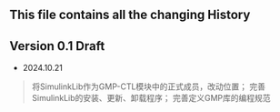 ## This file contains all the changing History

## Version 0.1 Draft

+ 2024.10.21

> 将SimulinkLib作为GMP-CTL模块中的正式成员，改动位置；
> 完善SimulinkLib的安装、更新、卸载程序；
> 完善定义GMP库的编程规范
> 

